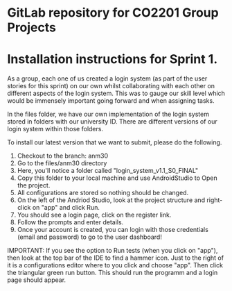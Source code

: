 # GitLab repository for CO2201 Group Projects

# Installation instructions for Sprint 1.

As a group, each one of us created a login system (as part of the user stories for this sprint) on our own whilst collaborating with each other on different aspects of the login system. This was to gauge our skill level which would be immensely important going forward and when assigning tasks.

In the files folder, we have our own implementation of the login system stored in folders with our university ID. There are different versions of our login system within those folders.

To install our latest version that we want to submit, please do the following.

1. Checkout to the branch: anm30
2. Go to the files/anm30 directory
3. Here, you'll notice a folder called "login_system_v1.1_S0_FINAL"
4. Copy this folder to your local machine and use AndroidStudio to Open the project.
5. All configurations are stored so nothing should be changed.
6. On the left of the Andriod Studio, look at the project structure and right-click on "app" and click Run.
7. You should see a login page, click on the register link.
8. Follow the prompts and enter details.
9. Once your account is created, you can login with those credentials (email and password) to go to the user dashboard!


IMPORTANT: If you see the option to Run tests (when you click on "app"), then look at the top bar of the IDE to find a hammer icon. Just to the right of it is a configurations editor where to you click and choose "app". Then click the triangular green run button. This should run the programm and a login page should appear.
